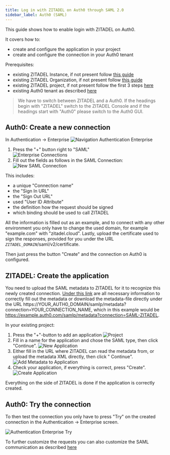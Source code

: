 ```yaml
---
title: Log in with ZITADEL on Auth0 through SAML 2.0
sidebar_label: Auth0 (SAML)
---
```


This guide shows how to enable login with ZITADEL on Auth0.

It covers how to:

- create and configure the application in your project
- create and configure the connection in your Auth0 tenant

Prerequisites:

- existing ZITADEL Instance, if not present follow [this guide](/guides/start/quickstart)
- existing ZITADEL Organization, if not present follow [this guide](/guides/manage/console/organizations)
- existing ZITADEL project, if not present follow the first 3 steps [here](/guides/manage/console/projects)
- existing Auth0 tenant as described [here](https://auth0.com/docs/get-started/auth0-overview/create-tenants)

> We have to switch between ZITADEL and a Auth0. If the headings begin with "ZITADEL" switch to the ZITADEL Console and
> if the headings start with "Auth0" please switch to the Auth0 GUI.

## **Auth0**: Create a new connection

In Authentication -> Enterprise
![Navigation Authentication Enterprise](/img/saml/auth0/auth_enterprise.png)

1. Press the "+" button right to "SAML"  
   ![Enterprise Connections](/img/saml/auth0/enterprise_connections.png)
2. Fill out the fields as follows in the SAML Connection:
   ![New SAML Connection](/img/saml/auth0/connection.png)

This includes:

- a unique "Connection name"
- the "Sign In URL"
- the "Sign Out URL"
- used "User ID Attribute"
- the definition how the request should be signed
- which binding should be used to call ZITADEL

All the information is filled out as an example, and to connect with any other environment you only have to change the
used domain, for example "example.com" with "zitadel.cloud".
Lastly, upload the certificate used to sign the responses, provided for you under the
URL *`ZITADEL_DOMAIN`*/saml/v2/certificate.

Then just press the button "Create" and the connection on Auth0 is configured.

## **ZITADEL**: Create the application

You need to upload the SAML metadata to ZITADEL for it to recognize this newly created connection.
[Under this link](https://auth0.com/docs/authenticate/protocols/saml/saml-identity-provider-configuration-settings) are
all necessary information to correctly fill out the metadata or download the metadata-file directly under the
URL https://YOUR_AUTH0_DOMAIN/samlp/metadata?connection=YOUR_CONNECTION_NAME, which in this example would
be https://example.auth0.com/samlp/metadata?connection=SAML-ZITADEL.

In your existing project:

1. Press the "+"-button to add an application
   ![Project](/img/saml/zitadel/project.png)
2. Fill in a name for the application and chose the SAML type, then click "Continue".
   ![New Application](/img/saml/zitadel/application_saml.png)
3. Either fill in the URL where ZITADEL can read the metadata from, or upload the metadata XML directly, then click "
   Continue".
   ![Add Metadata to Application](/img/saml/zitadel/application_saml_metadata.png)
4. Check your application, if everything is correct, press "Create".
   ![Create Application](/img/saml/zitadel/application_saml_create.png)

Everything on the side of ZITADEL is done if the application is correctly created.

## **Auth0**: Try the connection

To then test the connection you only have to press "Try" on the created connection in the Authentication -> Enterprise
screen.

![Authentication Enterprise Try](/img/saml/auth0/auth_enterprise_try.png)

To further customize the requests you can also customize the SAML communication as
described [here](https://auth0.com/docs/authenticate/protocols/saml/saml-configuration/customize-saml-assertions)
